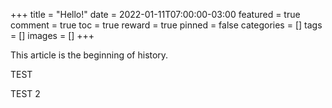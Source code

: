 +++
title = "Hello!"
date = 2022-01-11T07:00:00-03:00
featured = true
comment = true
toc = true
reward = true
pinned = false
categories = []
tags = []
images = []
+++

This article is the beginning of history.

TEST

TEST 2


<!--more-->

